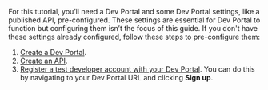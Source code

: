 For this tutorial, you’ll need a Dev Portal and some Dev Portal settings, like a published API, pre-configured. These settings are essential for Dev Portal to function but configuring them isn’t the focus of this guide. If you don't have these settings already configured, follow these steps to pre-configure them:

1. [Create a Dev Portal](https://cloud.konghq.com/portals/create).
1. [Create an API](https://cloud.konghq.com/portals/apis).
1. [Register a test developer account with your Dev Portal](/dev-portal/developer-signup/#1-register-or-sign-in). You can do this by navigating to your Dev Portal URL and clicking **Sign up**.